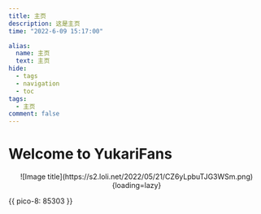 ```yaml
---
title: 主页
description: 这是主页
time: "2022-6-09 15:17:00"

alias: 
  name: 主页
  text: 主页
hide:
  - tags
  - navigation
  - toc
tags:
  - 主页
comment: false
---
```


# Welcome to YukariFans

<center>
![Image title](https://s2.loli.net/2022/05/21/CZ6yLpbuTJG3WSm.png){loading=lazy}</center>

{{ pico-8: 85303 }}
